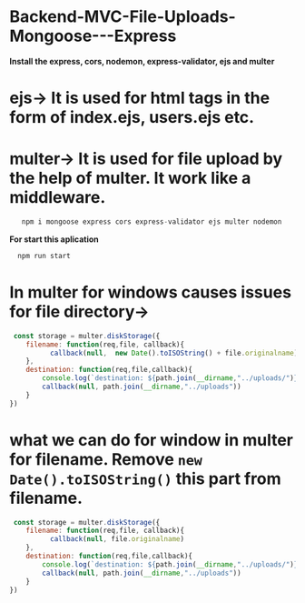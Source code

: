 # Backend-MVC-File-Uploads-Mongoose---Express

**Install the express, cors, nodemon, express-validator, ejs and multer**

# ejs-> It is used for html tags in the form of index.ejs, users.ejs etc.

# multer-> It is used for file upload by the help of multer. It work like a middleware.

```js
   npm i mongoose express cors express-validator ejs multer nodemon
```

**For start this aplication**
```js
  npm run start
```

# In multer for windows causes issues for file directory->
```js
 const storage = multer.diskStorage({
    filename: function(req,file, callback){
          callback(null,  new Date().toISOString() + file.originalname)
    },
    destination: function(req,file,callback){
        console.log(`destination: ${path.join(__dirname,"../uploads/")}`)
        callback(null, path.join(__dirname,"../uploads"))
    }
})
```

# what we can do for window in multer for filename. Remove `new Date().toISOString()` this part from filename.

```js
 const storage = multer.diskStorage({
    filename: function(req,file, callback){
          callback(null, file.originalname)
    },
    destination: function(req,file,callback){
        console.log(`destination: ${path.join(__dirname,"../uploads/")}`)
        callback(null, path.join(__dirname,"../uploads"))
    }
})
```
